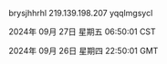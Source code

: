 brysjhhrhl 219.139.198.207 yqqlmgsycl

2024年 09月 27日 星期五 06:50:01 CST

2024年 09月 26日 星期四 22:50:01 GMT
